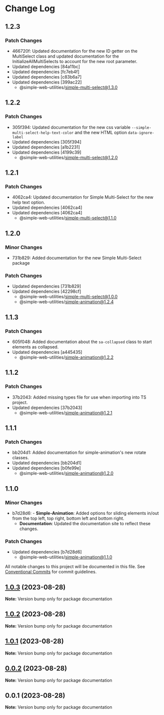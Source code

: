 # Change Log

## 1.2.3

### Patch Changes

-   466720f: Updated documentation for the new ID getter on the MultiSelect class and updated documentation for the InitializeAllMultiSelects to account for the new root parameter.
-   Updated dependencies [84a11bc]
-   Updated dependencies [fc7eb4f]
-   Updated dependencies [c83b6a7]
-   Updated dependencies [399ac22]
    -   @simple-web-utilities/simple-multi-select@1.3.0

## 1.2.2

### Patch Changes

-   305f394: Updated documentation for the new css variable `--simple-multi-select-help-text-color` and the new HTML option `data-ignore-label`
-   Updated dependencies [305f394]
-   Updated dependencies [a1b2231]
-   Updated dependencies [4199c39]
    -   @simple-web-utilities/simple-multi-select@1.2.0

## 1.2.1

### Patch Changes

-   4062ca4: Updated documentation for Simple Multi-Select for the new help text option.
-   Updated dependencies [4062ca4]
-   Updated dependencies [4062ca4]
    -   @simple-web-utilities/simple-multi-select@1.1.0

## 1.2.0

### Minor Changes

-   731b829: Added documentation for the new Simple Multi-Select package

### Patch Changes

-   Updated dependencies [731b829]
-   Updated dependencies [42298cf]
    -   @simple-web-utilities/simple-multi-select@1.0.0
    -   @simple-web-utilities/simple-animation@1.2.4

## 1.1.3

### Patch Changes

-   605f048: Added documentation about the `sa-collapsed` class to start elements as collapsed.
-   Updated dependencies [a445435]
    -   @simple-web-utilities/simple-animation@1.2.2

## 1.1.2

### Patch Changes

-   37b2043: Added missing types file for use when importing into TS project.
-   Updated dependencies [37b2043]
    -   @simple-web-utilities/simple-animation@1.2.1

## 1.1.1

### Patch Changes

-   bb204d1: Added documentation for simple-animation's new rotate classes.
-   Updated dependencies [bb204d1]
-   Updated dependencies [b0fe99e]
    -   @simple-web-utilities/simple-animation@1.2.0

## 1.1.0

### Minor Changes

-   b7d28d6: - **Simple-Animation**: Added options for sliding elements in/out from the top left, top right, bottom left and bottom right.
    -   **Documentation**: Updated the documentation site to reflect these changes.

### Patch Changes

-   Updated dependencies [b7d28d6]
    -   @simple-web-utilities/simple-animation@1.1.0

All notable changes to this project will be documented in this file.
See [Conventional Commits](https://conventionalcommits.org) for commit guidelines.

## [1.0.3](https://github.com/vigoren/simple-web-utilities/compare/documentation@1.0.2...documentation@1.0.3) (2023-08-28)

**Note:** Version bump only for package documentation

## [1.0.2](https://github.com/vigoren/simple-web-utilities/compare/documentation@1.0.1...documentation@1.0.2) (2023-08-28)

**Note:** Version bump only for package documentation

## [1.0.1](https://github.com/vigoren/simple-web-utilities/compare/documentation@1.0.0...documentation@1.0.1) (2023-08-28)

**Note:** Version bump only for package documentation

## [0.0.2](https://github.com/vigoren/simple-web-utilities/compare/documentation@0.0.1...documentation@0.0.2) (2023-08-28)

**Note:** Version bump only for package documentation

## 0.0.1 (2023-08-28)

**Note:** Version bump only for package documentation
